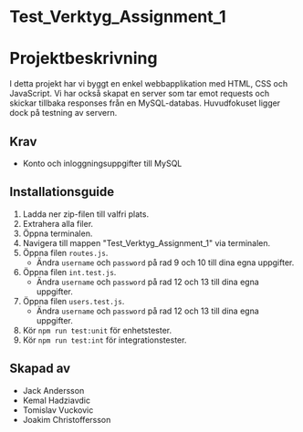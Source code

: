 # Test_Verktyg_Assignment_1

# Projektbeskrivning

I detta projekt har vi byggt en enkel webbapplikation med HTML, CSS och JavaScript. Vi har också skapat en server som tar emot requests och skickar tillbaka responses från en MySQL-databas. Huvudfokuset ligger dock på testning av servern.

## Krav

- Konto och inloggningsuppgifter till MySQL

## Installationsguide

1. Ladda ner zip-filen till valfri plats.
2. Extrahera alla filer.
3. Öppna terminalen.
4. Navigera till mappen "Test_Verktyg_Assignment_1" via terminalen.
5. Öppna filen `routes.js`.
    - Ändra `username` och `password` på rad 9 och 10 till dina egna uppgifter.
6. Öppna filen `int.test.js`.
    - Ändra `username` och `password` på rad 12 och 13 till dina egna uppgifter.
7. Öppna filen `users.test.js`.
    - Ändra `username` och `password` på rad 12 och 13 till dina egna uppgifter.
8. Kör `npm run test:unit` för enhetstester.
9. Kör `npm run test:int` för integrationstester.

## Skapad av

- Jack Andersson
- Kemal Hadziavdic
- Tomislav Vuckovic
- Joakim Christoffersson
